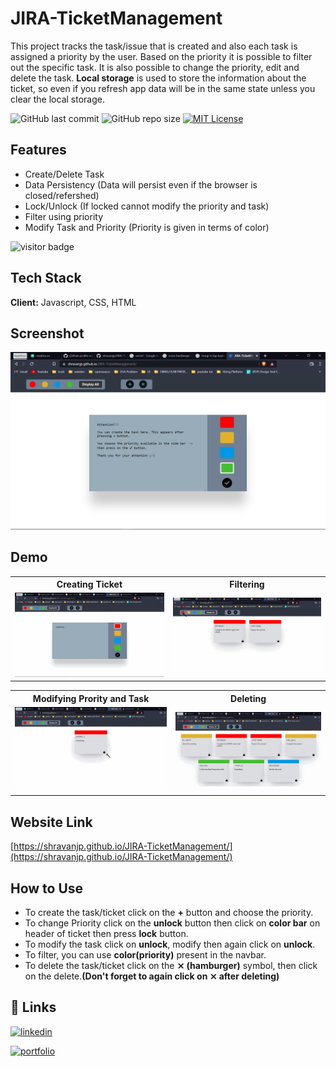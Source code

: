 # JIRA-TicketManagement

This project tracks the task/issue that is created and also each task is assigned a priority by the user. Based on the priority it is possible to filter out the specific task. It is also possible to change the priority, edit and delete the task. **Local storage** is used to store the information about the ticket, so even if you refresh app data will be in the same state unless you clear the local storage.


![GitHub last commit](https://img.shields.io/github/last-commit/shravanjp/JIRA-TicketManagement) ![GitHub repo size](https://img.shields.io/github/repo-size/shravanjp/JIRA-TicketManagement) [![MIT License](https://img.shields.io/badge/License-MIT-green.svg)](https://choosealicense.com/licenses/mit/)

## Features

- Create/Delete Task
- Data Persistency (Data will persist even if the browser is closed/refershed)
- Lock/Unlock (If locked cannot modify the priority and task)
- Filter using priority
- Modify Task and Priority (Priority is given in terms of color)

![visitor badge](https://visitor-badge.glitch.me/badge?page_id=JIRA-TicketManagement.visitor-badge)


## Tech Stack

**Client:** Javascript, CSS, HTML


## Screenshot

![Create Ticket](https://github.com/shravanjp/JIRA-TicketManagement/blob/main/assets/ticket.png)


## Demo

<table>
  <tr>
     <th style="text-align:center">Creating Ticket</th>
      <th style="text-align:center">Filtering</th>
    </tr>
    <tr>
    <td><img src="https://github.com/shravanjp/JIRA-TicketManagement/blob/main/assets/createTicket.gif"></td>
    <td><img src="https://github.com/shravanjp/JIRA-TicketManagement/blob/main/assets/filter.gif"></td>
    </tr>
</table>
  <table>
  <tr>
     <th style="text-align:center">Modifying Prority and Task</th>
      <th style="text-align:center">Deleting</th>
    </tr>
    <tr>
    <td><img src="https://github.com/shravanjp/JIRA-TicketManagement/blob/main/assets/modify.gif"></td>
    <td><img src="https://github.com/shravanjp/JIRA-TicketManagement/blob/main/assets/delete.gif"></td>
    </tr>
</table>


## Website Link

[https://shravanjp.github.io/JIRA-TicketManagement/](https://shravanjp.github.io/JIRA-TicketManagement/)

## How to Use

- To create the task/ticket click on the **+** button and choose the priority.
- To change Priority click on the **unlock** button then click on **color bar** on header of ticket then press **lock** button.
- To modify the task click on **unlock**, modify then again click on **unlock**.
- To filter, you can use **color(priority)** present in the navbar.
- To delete the task/ticket click on the **⨯ (hamburger)** symbol, then click on the delete.**(Don't forget to again click on **⨯** after deleting)**



## 🔗 Links

[![linkedin](https://img.shields.io/badge/linkedin-0A66C2?style=for-the-badge&logo=linkedin&logoColor=white)](https://www.linkedin.com/in/shravan-j-poojary)

[![portfolio](https://img.shields.io/badge/my_portfolio-000?style=for-the-badge&logo=ko-fi&logoColor=white)](https://shravanjp.com/)

